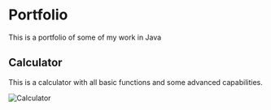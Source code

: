 

# Portfolio
This is a portfolio of some of my work in Java


## Calculator
This is a calculator with all basic functions and some advanced capabilities.


![Calculator](https://Cosmaniac.github/Portfolio_2017-2018/blob/master/Screen%20Shot%202018-04-16%20at%209.01.56%20AM.png)
